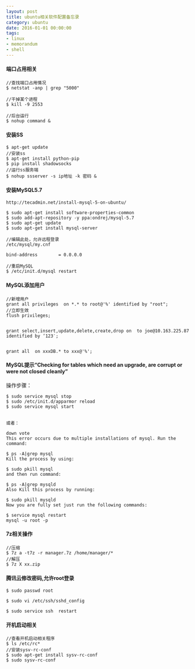 ```yaml
---
layout: post
title: ubuntu相关软件配置备忘录
category: ubuntu
date: 2016-01-01 00:00:00
tags:
- linux
- memorandum
- shell
---
```



#### 端口占用相关

```
//查找端口占用情况
$ netstat -anp | grep "5000"
 
//干掉某个进程
$ kill -9 2553
 
//后台运行 
$ nohup command & 

```


#### 安装SS
```
$ apt-get update
//安装ss
$ apt-get install python-pip 
$ pip install shadowsocks
//运行ss服务端
$ nohup ssserver -s ip地址 -k 密码 &
```

#### 安装MySQL5.7
```
http://tecadmin.net/install-mysql-5-on-ubuntu/

$ sudo apt-get install software-properties-common
$ sudo add-apt-repository -y ppa:ondrej/mysql-5.7
$ sudo apt-get update
$ sudo apt-get install mysql-server

//编辑此处，允许远程登录
/etc/mysql/my.cnf

bind-address		= 0.0.0.0

//重启MySQL
$ /etc/init.d/mysql restart

```
#### MySQL添加用户
```
//新增用户
grant all privileges  on *.* to root@'%' identified by "root";
//立即生效
flush privileges;


grant select,insert,update,delete,create,drop on  to joe@10.163.225.87 identified by ‘123′;


grant all  on xxxDB.* to xxx@'%';

```


#### MySQL提示“Checking for tables which need an upgrade, are corrupt or were not closed cleanly”

操作步骤：

```
$ sudo service mysql stop 
$ sudo /etc/init.d/apparmor reload
$ sudo service mysql start


或者：

down vote
This error occurs due to multiple installations of mysql. Run the command:

$ ps -A|grep mysql
Kill the process by using:

$ sudo pkill mysql
and then run command:

$ ps -A|grep mysqld
Also Kill this process by running:

$ sudo pkill mysqld
Now you are fully set just run the following commands:

$ service mysql restart
mysql -u root -p

```




#### 7z相关操作
```
//压缩
$ 7z a -t7z -r manager.7z /home/manager/*
//解压
$ 7z X xx.zip

```




#### 腾讯云修改密码,允许root登录

```
$ sudo passwd root

$ sudo vi /etc/ssh/sshd_config

$ sudo service ssh  restart
```

#### 开机启动相关
```
//查看开机启动相关程序
$ ls /etc/rc*
//安装sysv-rc-conf
$ sudo apt-get install sysv-rc-conf
$ sudo sysv-rc-conf 

```





